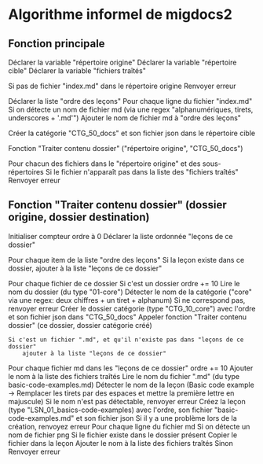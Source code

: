 # Algorithme informel de migdocs2

## Fonction principale

Déclarer la variable "répertoire origine"
Déclarer la variable "répertoire cible"
Déclarer la variable "fichiers traîtés"

Si pas de fichier "index.md" dans le répertoire origine
Renvoyer erreur

Déclarer la liste "ordre des leçons"
Pour chaque ligne du fichier "index.md"
Si on détecte un nom de fichier md (via une regex "alphanumériques, tirets, underscores + '.md'")
Ajouter le nom de fichier md à "ordre des leçons"

Créer la catégorie "CTG_50_docs" et son fichier json dans le répertoire cible

Fonction "Traiter contenu dossier" ("répertoire origine", "CTG_50_docs")

Pour chacun des fichiers dans le "répertoire origine" et des sous-répertoires
Si le fichier n'apparaît pas dans la liste des "fichiers traîtés"
Renvoyer erreur

## Fonction "Traiter contenu dossier" (dossier origine, dossier destination)

Initialiser compteur ordre à 0
Déclarer la liste ordonnée "leçons de ce dossier"

Pour chaque item de la liste "ordre des leçons"
Si la leçon existe dans ce dossier, ajouter à la liste "leçons de ce dossier"

Pour chaque fichier de ce dossier
Si c'est un dossier
ordre += 10
Lire le nom du dossier (du type "01-core")
Détecter le nom de la catégorie ("core" via une regex: deux chiffres + un tiret + alphanum)
Si ne correspond pas, renvoyer erreur
Créer le dossier catégorie (type "CTG_10_core") avec l'ordre et son fichier json dans "CTG_50_docs"
Appeler fonction "Traiter contenu dossier" (ce dossier, dossier catégorie créé)

    Si c'est un fichier ".md", et qu'il n'existe pas dans "leçons de ce dossier"
        ajouter à la liste "leçons de ce dossier"

Pour chaque fichier md dans les "leçons de ce dossier"
ordre += 10
Ajouter le nom à la liste des fichiers traîtés
Lire le nom du fichier ".md" (du type basic-code-examples.md)
Détecter le nom de la leçon (Basic code example -> Remplacer les tirets par des espaces et mettre la première lettre en majuscule)
Si le nom n'est pas détectable, renvoyer erreur
Créez la leçon (type "LSN_01_basics-code-examples) avec l'ordre, son fichier "basic-code-examples.md" et son fichier json
Si il y a une problème lors de la création, renvoyez erreur
Pour chaque ligne du fichier md
Si on détecte un nom de fichier png
Si le fichier existe dans le dossier présent
Copier le fichier dans la leçon
Ajouter le nom à la liste des fichiers traîtés
Sinon
Renvoyer erreur
